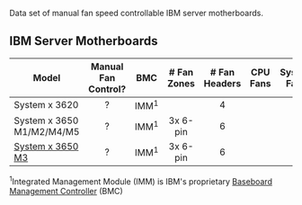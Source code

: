Data set of manual fan speed controllable IBM server motherboards.

## IBM Server Motherboards
| Model | Manual Fan<br>Control? | BMC | # Fan<br>Zones | # Fan<br>Headers | CPU<br>Fans | System<br>Fans |
| ----- |:---------------:| --- |:-----------:|:-------------:|:------:|:------:|
| System x 3620 | ? | IMM<sup>1</sup> |  | 4 |  | 4 |
| System x 3650 M1/M2/M4/M5 | ? | IMM<sup>1</sup> | 3x 6-pin | 6 |  | 6 |
| [System x 3650 M3](https://www.ibm.com/support/pages/installation-and-users-guide-ibm-system-x3650-m3-4255-7945-and-ibm-smart-analytics-system-5600-7949) | ? | IMM<sup>1</sup> | 3x 6-pin | 6 |  | 6 |

<sup>1</sup>Integrated Management Module (IMM) is IBM's proprietary [Baseboard Management Controller](/documentation/lexicon.md#bmc) (BMC)
